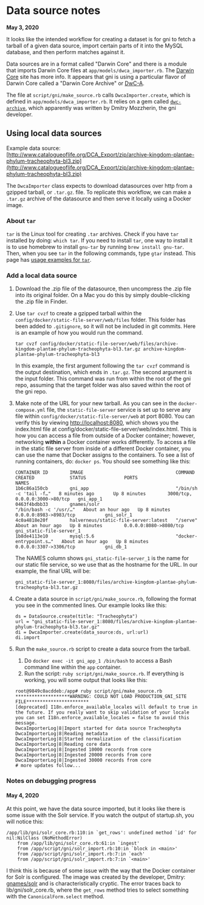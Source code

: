 # Data source notes

**May 3, 2020**

It looks like the intended workflow for creating a dataset is for gni to fetch a tarball of a given data source, import certain parts of it into the MySQL database, and then perform matches against it.

Data sources are in a format called "Darwin Core" and there is a module that imports Darwin Core files at `app/models/dwca_importer.rb`. The [Darwin Core](https://dwc.tdwg.org/) site has more info. It appears that gni is using a particular flavor of Darwin Core called a "Darwin Core Archive" or [DwC-A](https://github.com/gbif/ipt/wiki/DwCAHowToGuide).

The file at `script/gni/make_source.rb` calls `DwcaImporter.create`, which is defined in `app/models/dwca_importer.rb`. It relies on a gem called [`dwc-archive`](https://rubygems.org/gems/dwc-archive/versions/1.0.1), which apparently was written by Dmitry Mozzherin, the gni developer.

## Using local data sources

Example data source: [http://www.catalogueoflife.org/DCA_Export/zip/archive-kingdom-plantae-phylum-tracheophyta-bl3.zip](http://www.catalogueoflife.org/DCA_Export/zip/archive-kingdom-plantae-phylum-tracheophyta-bl3.zip)

The `DwcaImporter` class expects to download datasources over http from a gzipped tarball, or `.tar.gz`. file. To replicate this workflow, we can make a `.tar.gz` archive of the datasource and then serve it locally using a Docker image.

### About `tar`

`tar` is the Linux tool for creating `.tar` archives. Check if you have `tar` installed by doing: `which tar`. If you need to install `tar`, one way to install it is to use homebrew to install `gnu-tar` by running `brew install gnu-tar`. Then, when you see `tar` in the following commands, type `gtar` instead. This page has [usage examples for `tar`](https://www.tecmint.com/18-tar-command-examples-in-linux/).

### Add a local data source

1. Download the .zip file of the datasource, then uncompress the .zip file into its original folder. On a Mac you do this by simply double-clicking the .zip file in Finder.
2. Use `tar cvzf` to create a gzipped tarball within the `config/docker/static-file-server/web/files` folder. This folder has been added to `.gitignore`, so it will not be included in git commits. Here is an example of how you would run the command.
    ```
    tar cvzf config/docker/static-file-server/web/files/archive-kingdom-plantae-phylum-tracheophyta-bl3.tar.gz archive-kingdom-plantae-phylum-tracheophyta-bl3
    ```
    In this example, the first argument following the `tar cvzf` command is the output destination, which ends in `.tar.gz`. The second argument is the input folder. This command was run from within the root of the gni repo, assuming that the target folder was also saved within the root of the gni repo.
3. Make note of the URL for your new tarball.  As you can see in the `docker-compose.yml` file, the `static-file-server` service is set up to serve any file within `config/docker/static-file-server/web` at port 8080. You can verify this by viewing [http://localhost:8080](http://localhost:8080), which shows you the index.html file at config/docker/static-file-server/web/index.html. This is how you can access a file from outside of a Docker container; however, networking **within** a Docker container works differently. To access a file in the static file server from inside of a different Docker container, you can use the name that Docker assigns to the containers. To see a list of running containers, do: `docker ps`. You should see something like this:
    ```
    CONTAINER ID        IMAGE                                  COMMAND                  CREATED             STATUS              PORTS                            NAMES
    1b6c86a150cb        gni_app                                "/bin/sh -c 'tail -f…"   8 minutes ago       Up 8 minutes        3000/tcp, 0.0.0.0:3000->80/tcp   gni_app_1
    0463f4bdbb33        gnames/solr                            "/bin/bash -c '/usr/…"   About an hour ago   Up 8 minutes        0.0.0.0:8983->8983/tcp           gni_solr_1
    4c0a4818e20f        halverneus/static-file-server:latest   "/serve"                 About an hour ago   Up 8 minutes        0.0.0.0:8080->8080/tcp           gni_static-file-server_1
    1b8de4113e10        mysql:5.6                              "docker-entrypoint.s…"   About an hour ago   Up 8 minutes        0.0.0.0:3307->3306/tcp           gni_db_1
    ```

    The NAMES column shows `gni_static-file-server_1` is the name for our static file service, so we use that as the hostname for the URL. In our example, the final URL will be:
    ```
    gni_static-file-server_1:8080/files/archive-kingdom-plantae-phylum-tracheophyta-bl3.tar.gz
    ```
4. Create a data source in `script/gni/make_source.rb`, following the format you see in the commented lines. Our example looks like this:
    ```
    ds = DataSource.create(title: "Tracheophyta")
    url = "gni_static-file-server_1:8080/files/archive-kingdom-plantae-phylum-tracheophyta-bl3.tar.gz"
    di = DwcaImporter.create(data_source:ds, url:url)
    di.import
    ```
5. Run the `make_source.rb` script to create a data source from the tarball.
    1. Do `docker exec -it gni_app_1 /bin/bash` to access a Bash command line within the `app` container.
    2. Run the script: `ruby script/gni/make_source.rb`. If everything is working, you will some output that looks like this:
    ```
    root@9849c0acddeb:/app# ruby script/gni/make_source.rb
    ********************WARNING: COULD NOT LOAD PRODUCTION_GNI_SITE FILE***********************
    [deprecated] I18n.enforce_available_locales will default to true in the future. If you really want to skip validation of your locale you can set I18n.enforce_available_locales = false to avoid this message.
    DwcaImporterLog|8|Import started for data source Tracheophyta
    DwcaImporterLog|8|Reading metadata
    DwcaImporterLog|8|Started normalization of the classification
    DwcaImporterLog|8|Reading core data
    DwcaImporterLog|8|Ingested 10000 records from core
    DwcaImporterLog|8|Ingested 20000 records from core
    DwcaImporterLog|8|Ingested 30000 records from core
    # more updates follow...
    ```

### Notes on debugging progress

#### May 4, 2020

At this point, we have the data source imported, but it looks like there is some issue with the Solr service. If you watch the output of startup.sh, you will notice this:
```
/app/lib/gni/solr_core.rb:110:in `get_rows': undefined method `id' for nil:NilClass (NoMethodError)
	from /app/lib/gni/solr_core.rb:61:in `ingest'
	from /app/script/gni/solr_import.rb:10:in `block in <main>'
	from /app/script/gni/solr_import.rb:7:in `each'
	from /app/script/gni/solr_import.rb:7:in `<main>'
```

I think this is because of some issue with the way that the Docker container for Solr is configured. The image was created by the developer, Dmitry: [gnames/solr](https://hub.docker.com/r/gnames/solr) and is characteristically cryptic. The error traces back to lib/gni/solr_core.rb, where the `get_rows` method tries to select something with the `CanonicalForm.select` method.
